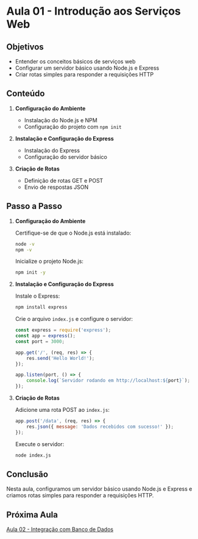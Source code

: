 # Aula 01 - Introdução aos Serviços Web

## Objetivos

- Entender os conceitos básicos de serviços web
- Configurar um servidor básico usando Node.js e Express
- Criar rotas simples para responder a requisições HTTP

## Conteúdo

1. **Configuração do Ambiente**
    - Instalação do Node.js e NPM
    - Configuração do projeto com `npm init`

2. **Instalação e Configuração do Express**
    - Instalação do Express
    - Configuração do servidor básico

3. **Criação de Rotas**
    - Definição de rotas GET e POST
    - Envio de respostas JSON

## Passo a Passo

1. **Configuração do Ambiente**

    Certifique-se de que o Node.js está instalado:
    ```bash
    node -v
    npm -v
    ```

    Inicialize o projeto Node.js:
    ```bash
    npm init -y
    ```

2. **Instalação e Configuração do Express**

    Instale o Express:
    ```bash
    npm install express
    ```

    Crie o arquivo `index.js` e configure o servidor:
    ```javascript
    const express = require('express');
    const app = express();
    const port = 3000;

    app.get('/', (req, res) => {
        res.send('Hello World!');
    });

    app.listen(port, () => {
        console.log(`Servidor rodando em http://localhost:${port}`);
    });
    ```

3. **Criação de Rotas**

    Adicione uma rota POST ao `index.js`:
    ```javascript
    app.post('/data', (req, res) => {
        res.json({ message: 'Dados recebidos com sucesso!' });
    });
    ```

    Execute o servidor:
    ```bash
    node index.js
    ```

## Conclusão

Nesta aula, configuramos um servidor básico usando Node.js e Express e criamos rotas simples para responder a requisições HTTP.

## Próxima Aula

[Aula 02 - Integração com Banco de Dados](../aula02-07)
